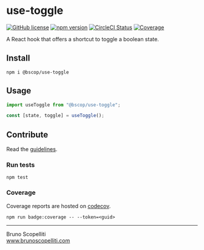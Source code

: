 # use-toggle

[![GitHub license](https://img.shields.io/badge/license-MIT-blue.svg)](https://github.com/brunoscopelliti/use-toggle/blob/main/LICENSE)
[![npm version](https://img.shields.io/npm/v/@bscop/use-toggle.svg?style=flat)](https://www.npmjs.com/package/@bscop/use-toggle)
[![CircleCI Status](https://circleci.com/gh/brunoscopelliti/use-toggle.svg?style=shield&circle-token=:circle-token)](https://circleci.com/gh/brunoscopelliti/use-toggle)
[![Coverage](https://img.shields.io/codecov/c/github/brunoscopelliti/use-toggle)](https://app.codecov.io/gh/brunoscopelliti/use-toggle/)

A React hook that offers a shortcut to toggle a boolean state.

## Install

```
npm i @bscop/use-toggle
```

## Usage

```js
import useToggle from "@bscop/use-toggle";

const [state, toggle] = useToggle();
```

## Contribute

Read the [guidelines](./CONTRIBUTING.md).

### Run tests

```
npm test
```

### Coverage

Coverage reports are hosted on [codecov](https://codecov.io/).

```
npm run badge:coverage -- --token=<guid>
```

---

Bruno Scopelliti\
www.brunoscopelliti.com
